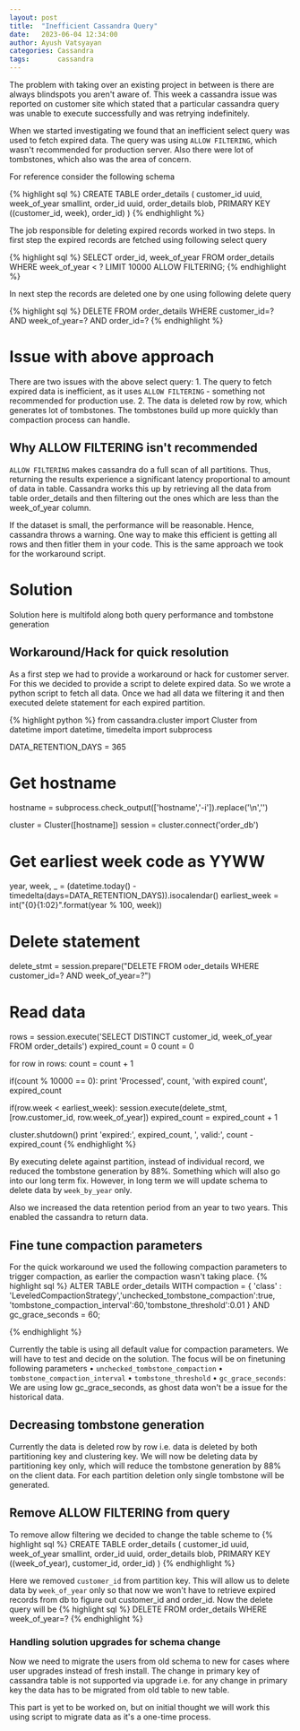 ```yaml
---
layout: post
title:  "Inefficient Cassandra Query"
date:   2023-06-04 12:34:00
author: Ayush Vatsyayan
categories: Cassandra
tags:	    cassandra
---
```


The problem with taking over an existing project in between is there are always blindspots you aren't aware of.
This week a cassandra issue was reported on customer site which stated that a particular cassandra query was unable to execute successfully and was retrying indefinitely. 

When we started investigating we found that an inefficient select query was used to fetch expired data. The query was using `ALLOW FILTERING`, which wasn't recommended for production server. Also there were lot of tombstones, which also was the area of concern.

For reference consider the following schema

{% highlight sql %}
CREATE TABLE order_details (
    customer_id uuid,
    week_of_year smallint,
    order_id uuid,
    order_details blob,
    PRIMARY KEY ((customer_id, week), order_id)
)
{% endhighlight %}

The job responsible for deleting expired records worked in two steps. In first step the expired records are fetched using following select query

{% highlight sql %}
SELECT order_id, week_of_year FROM order_details WHERE week_of_year < ? LIMIT 10000 ALLOW FILTERING;
{% endhighlight %}

In next step the records are deleted one by one using following delete query

{% highlight sql %}
DELETE FROM order_details WHERE customer_id=? AND week_of_year=? AND order_id=?
{% endhighlight %}

# Issue with above approach
There are two issues with the above select query:
	1. The query to fetch expired data is inefficient, as it uses `ALLOW FILTERING` - something not recommended for production use. 
	2. The data is deleted row by row, which generates lot of tombstones. The tombstones build up more quickly than compaction process can handle.

## Why ALLOW FILTERING isn't recommended 
`ALLOW FILTERING` makes cassandra do a full scan of all partitions. Thus, returning the results experience a significant latency proportional to amount of data in table.  Cassandra works this up by retrieving all the data from table order_details and then filtering out the ones which are less than the week_of_year column.

If the dataset is small, the performance will be reasonable. Hence, cassandra throws a warning.  One way to make this efficient is getting all rows and then fitler them in your code. This is the same approach we took for the workaround script.

# Solution
Solution here is multifold along both query performance and tombstone generation

## Workaround/Hack for quick resolution
As a first step we had to provide a workaround or hack for customer server. For this we decided to provide a script to delete expired data. So we wrote a python script to fetch all data. Once we had all data we filtering it and then executed delete statement for each expired partition. 

{% highlight python %}
from cassandra.cluster import Cluster
from datetime import datetime, timedelta
import subprocess

DATA_RETENTION_DAYS = 365

# Get hostname
hostname = subprocess.check_output(['hostname','-i']).replace('\n','')

cluster = Cluster([hostname])
session = cluster.connect('order_db')

# Get earliest week code as YYWW
year, week, _ = (datetime.today() - timedelta(days=DATA_RETENTION_DAYS)).isocalendar()
earliest_week = int("{0}{1:02}".format(year % 100, week))

# Delete statement
delete_stmt = session.prepare("DELETE FROM oder_details WHERE customer_id=? AND week_of_year=?")

# Read data
rows = session.execute('SELECT DISTINCT customer_id, week_of_year FROM order_details')
expired_count = 0
count = 0

for row in rows:
  count = count + 1
  
  if(count % 10000 == 0):
    print 'Processed', count, 'with expired count', expired_count
  
  if(row.week < earliest_week):
    session.execute(delete_stmt,[row.customer_id, row.week_of_year])
    expired_count = expired_count + 1
    
cluster.shutdown()
print 'expired:', expired_count, ', valid:', count - expired_count
{% endhighlight %}

By executing delete against partition, instead of individual record, we reduced the tombstone generation by 88%. Something which will also go into our long term fix. However, in long term we will update schema to delete data by `week_by_year` only.

Also we increased the data retention period from an year to two years. This enabled the cassandra to return data.

## Fine tune compaction parameters
For the quick workaround we used the following compaction parameters to trigger compaction, as earlier the compaction wasn't taking place. 
{% highlight sql %}
ALTER TABLE order_details WITH compaction = 
{ 'class' :  'LeveledCompactionStrategy','unchecked_tombstone_compaction':true, 'tombstone_compaction_interval':60,'tombstone_threshold':0.01  } 
AND gc_grace_seconds = 60;

{% endhighlight %}

Currently the table is using all default value for compaction parameters. We will have to test and decide on the solution. The focus will be on finetuning following parameters
	• `unchecked_tombstone_compaction`
	• `tombstone_compaction_interval`
	• `tombstone_threshold`
	• `gc_grace_seconds`: We are using low gc_grace_seconds, as ghost data won't be a issue for the historical data.

## Decreasing tombstone generation
Currently the data is deleted row by row i.e. data is deleted by both partitioning key and clustering key. We will now be deleting data by partitioning key only, which will reduce the tombstone generation by 88% on the client data. For each partition deletion only single tombstone will be generated.

## Remove ALLOW FILTERING from query
To remove allow filtering we decided to change the table scheme to
{% highlight sql %}
CREATE TABLE order_details (
    customer_id uuid,
    week_of_year smallint,
    order_id uuid,
    order_details blob,
    PRIMARY KEY ((week_of_year), customer_id, order_id)
)
{% endhighlight %}

Here we removed `customer_id` from partition key. This will allow us to delete data by `week_of_year` only so that now we won't have to retrieve expired records from db to figure out customer_id and order_id. Now the delete query will be
{% highlight sql %}
DELETE FROM order_details WHERE week_of_year=?
{% endhighlight %}

### Handling solution upgrades for schema change
Now we need to migrate the users from old schema to new for cases where user upgrades instead of fresh install. The change in primary key of cassandra table is not supported via upgrade i.e. for any change in primary key the data has to be migrated from old table to new table. 

This part is yet to be worked on, but on initial thought we will work this using script to migrate data as it's a one-time process.

 

